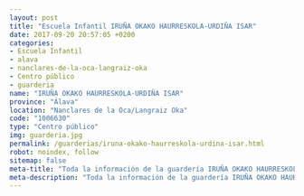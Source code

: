 ```yaml
---
layout: post
title: "Escuela Infantil IRUÑA OKAKO HAURRESKOLA-URDIÑA ISAR"
date: 2017-09-20 20:57:05 +0200
categories:
- Escuela Infantil
- alava
- nanclares-de-la-oca-langraiz-oka
- Centro público
- guarderia
name: "IRUÑA OKAKO HAURRESKOLA-URDIÑA ISAR"
province: "Álava"
location: "Nanclares de la Oca/Langraiz Oka"
code: "1006630"
type: "Centro público"
img: guarderia.jpg
permalink: /guarderias/iruna-okako-haurreskola-urdina-isar.html
robot: noindex, follow
sitemap: false
meta-title: "Toda la información de la guardería IRUÑA OKAKO HAURRESKOLA-URDIÑA ISAR"
meta-description: "Toda la información de la guardería IRUÑA OKAKO HAURRESKOLA-URDIÑA ISAR"
---
```

